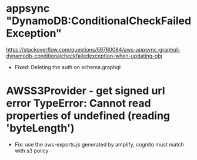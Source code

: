 # appsync "DynamoDB:ConditionalCheckFailedException"


https://stackoverflow.com/questions/59760084/aws-appsync-graphql-dynamodb-conditionalcheckfailedexception-when-updating-obj

- Fixed: Deleting the auth on schema.graphql



# AWSS3Provider - get signed url error TypeError: Cannot read properties of undefined (reading 'byteLength')

- Fix: use the aws-exports.js generated by amplify, cognito must match with s3 policy